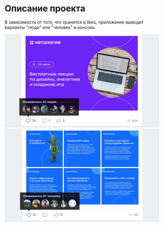 # Описание проекта

В зависимости от того, что хранится в likes, приложение выводит варианты "люди" или "человек" в консоль.

![](/likes1.png)
![](/likes2.png)